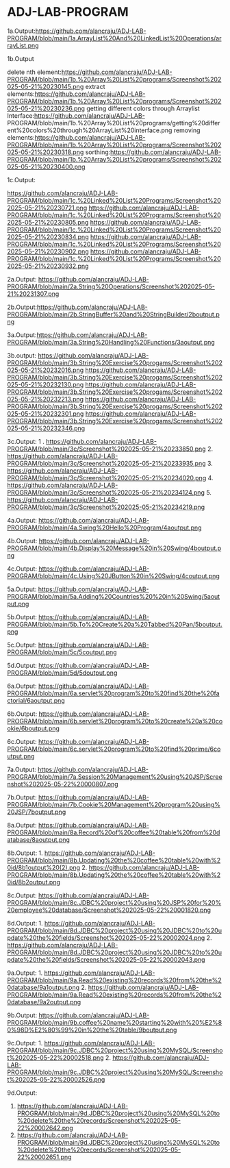 # ADJ-LAB-PROGRAM

1a.Output:https://github.com/alancraju/ADJ-LAB-PROGRAM/blob/main/1a.ArrayList%20And%20LinkedList%20Operations/arrayList.png

1b.Output

  delete nth element:https://github.com/alancraju/ADJ-LAB-PROGRAM/blob/main/1b.%20Array%20List%20programs/Screenshot%202025-05-21%20230145.png
  extract elements:https://github.com/alancraju/ADJ-LAB-PROGRAM/blob/main/1b.%20Array%20List%20programs/Screenshot%202025-05-21%20230236.png
  getting different colors through Arraylist Interface:https://github.com/alancraju/ADJ-LAB- 
   PROGRAM/blob/main/1b.%20Array%20List%20programs/getting%20different%20colors%20through%20ArrayList%20interface.png
  removing elements:https://github.com/alancraju/ADJ-LAB-PROGRAM/blob/main/1b.%20Array%20List%20programs/Screenshot%202025-05-21%20230318.png
  sorthing:https://github.com/alancraju/ADJ-LAB-PROGRAM/blob/main/1b.%20Array%20List%20programs/Screenshot%202025-05-21%20230400.png
  
1c.Output:

   https://github.com/alancraju/ADJ-LAB-PROGRAM/blob/main/1c.%20Linked%20List%20Programs/Screenshot%202025-05-21%20230721.png
  https://github.com/alancraju/ADJ-LAB-PROGRAM/blob/main/1c.%20Linked%20List%20Programs/Screenshot%202025-05-21%20230805.png
   https://github.com/alancraju/ADJ-LAB-PROGRAM/blob/main/1c.%20Linked%20List%20Programs/Screenshot%202025-05-21%20230834.png
   https://github.com/alancraju/ADJ-LAB-PROGRAM/blob/main/1c.%20Linked%20List%20Programs/Screenshot%202025-05-21%20230902.png
   https://github.com/alancraju/ADJ-LAB-PROGRAM/blob/main/1c.%20Linked%20List%20Programs/Screenshot%202025-05-21%20230932.png
   
2a.Output: https://github.com/alancraju/ADJ-LAB-PROGRAM/blob/main/2a.String%20Operations/Screenshot%202025-05-21%20231307.png

2b.Output:https://github.com/alancraju/ADJ-LAB-PROGRAM/blob/main/2b.StringBuffer%20and%20StringBuilder/2boutput.png

3a.Output:https://github.com/alancraju/ADJ-LAB-PROGRAM/blob/main/3a.String%20Handling%20Functions/3aoutput.png

3b.output:
   https://github.com/alancraju/ADJ-LAB-PROGRAM/blob/main/3b.String%20Exercise%20progams/Screenshot%202025-05-21%20232016.png
   https://github.com/alancraju/ADJ-LAB-PROGRAM/blob/main/3b.String%20Exercise%20progams/Screenshot%202025-05-21%20232130.png
   https://github.com/alancraju/ADJ-LAB-PROGRAM/blob/main/3b.String%20Exercise%20progams/Screenshot%202025-05-21%20232213.png
   https://github.com/alancraju/ADJ-LAB-PROGRAM/blob/main/3b.String%20Exercise%20progams/Screenshot%202025-05-21%20232301.png
   https://github.com/alancraju/ADJ-LAB-PROGRAM/blob/main/3b.String%20Exercise%20progams/Screenshot%202025-05-21%20232346.png

3c.Output:
  1 .  https://github.com/alancraju/ADJ-LAB-PROGRAM/blob/main/3c/Screenshot%202025-05-21%20233850.png
  2.  https://github.com/alancraju/ADJ-LAB-PROGRAM/blob/main/3c/Screenshot%202025-05-21%20233935.png
  3.  https://github.com/alancraju/ADJ-LAB-PROGRAM/blob/main/3c/Screenshot%202025-05-21%20234020.png
  4.  https://github.com/alancraju/ADJ-LAB-PROGRAM/blob/main/3c/Screenshot%202025-05-21%20234124.png
  5.  https://github.com/alancraju/ADJ-LAB-PROGRAM/blob/main/3c/Screenshot%202025-05-21%20234219.png
  
4a.Output: https://github.com/alancraju/ADJ-LAB-PROGRAM/blob/main/4a.Swing%20Hello%20Program/4aoutput.png

4b.Output: https://github.com/alancraju/ADJ-LAB-PROGRAM/blob/main/4b.Display%20Message%20in%20Swing/4boutput.png

4c.Output: https://github.com/alancraju/ADJ-LAB-PROGRAM/blob/main/4c.Using%20JButton%20in%20Swing/4coutput.png

5a.Output: https://github.com/alancraju/ADJ-LAB-PROGRAM/blob/main/5a.Adding%20Countries%20%20in%20Swing/5aoutput.png

5b.Output: https://github.com/alancraju/ADJ-LAB-PROGRAM/blob/main/5b.To%20Create%20a%20Tabbed%20Pan/5boutput.png

5c.Output: https://github.com/alancraju/ADJ-LAB-PROGRAM/blob/main/5c/5coutput.png

5d.Output: https://github.com/alancraju/ADJ-LAB-PROGRAM/blob/main/5d/5doutput.png

6a.Output: https://github.com/alancraju/ADJ-LAB-PROGRAM/blob/main/6a.servlet%20program%20to%20find%20the%20factorial/6aoutput.png

6b.Output: https://github.com/alancraju/ADJ-LAB-PROGRAM/blob/main/6b.servlet%20program%20to%20create%20a%20cookie/6boutput.png

6c.Output: https://github.com/alancraju/ADJ-LAB-PROGRAM/blob/main/6c.servlet%20program%20to%20find%20prime/6coutput.png

7a.Output: https://github.com/alancraju/ADJ-LAB-PROGRAM/blob/main/7a.Session%20Management%20using%20JSP/Screenshot%202025-05-22%20000807.png

7b.Output: https://github.com/alancraju/ADJ-LAB-PROGRAM/blob/main/7b.Cookie%20Management%20program%20using%20JSP/7boutput.png

8a.Output: https://github.com/alancraju/ADJ-LAB-PROGRAM/blob/main/8a.Record%20of%20coffee%20table%20from%20database/8aoutput.png

8b.Output: 
    1. https://github.com/alancraju/ADJ-LAB-PROGRAM/blob/main/8b.Updating%20the%20coffee%20table%20with%20id/8b1output%20(2).png
    2. https://github.com/alancraju/ADJ-LAB-PROGRAM/blob/main/8b.Updating%20the%20coffee%20table%20with%20id/8b2output.png
    
8c.Output: 
     https://github.com/alancraju/ADJ-LAB-PROGRAM/blob/main/8c.JDBC%20project%20using%20JSP%20for%20%20employee%20database/Screenshot%202025-05-22%20001820.png

8d.Output:
    1. https://github.com/alancraju/ADJ-LAB-PROGRAM/blob/main/8d.JDBC%20project%20using%20JDBC%20to%20update%20the%20fields/Screenshot%202025-05-22%20002024.png
    2. https://github.com/alancraju/ADJ-LAB-PROGRAM/blob/main/8d.JDBC%20project%20using%20JDBC%20to%20update%20the%20fields/Screenshot%202025-05-22%20002043.png

9a.Output:
     1. https://github.com/alancraju/ADJ-LAB-PROGRAM/blob/main/9a.Read%20existing%20records%20from%20the%20database/9a1output.png
     2. https://github.com/alancraju/ADJ-LAB-PROGRAM/blob/main/9a.Read%20existing%20records%20from%20the%20database/9a2output.png

9b.Output: https://github.com/alancraju/ADJ-LAB-PROGRAM/blob/main/9b.coffee%20name%20starting%20with%20%E2%80%98D%E2%80%99%20in%20the%20table/9boutput.png

9c.Output: 
    1. https://github.com/alancraju/ADJ-LAB-PROGRAM/blob/main/9c.JDBC%20project%20using%20MySQL/Screenshot%202025-05-22%20002518.png
    2. https://github.com/alancraju/ADJ-LAB-PROGRAM/blob/main/9c.JDBC%20project%20using%20MySQL/Screenshot%202025-05-22%20002526.png

9d.Output: 
   1. https://github.com/alancraju/ADJ-LAB-PROGRAM/blob/main/9d.JDBC%20project%20using%20MySQL%20to%20delete%20the%20records/Screenshot%202025-05-22%20002642.png
   2. https://github.com/alancraju/ADJ-LAB-PROGRAM/blob/main/9d.JDBC%20project%20using%20MySQL%20to%20delete%20the%20records/Screenshot%202025-05-22%20002651.png
      
     
  
  
